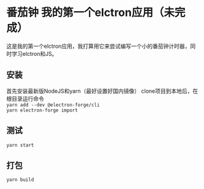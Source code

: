 # 番茄钟 我的第一个elctron应用（未完成）
这是我的第一个elctron应用，我打算用它来尝试编写一个小的番茄钟计时器，同时学习elctron和JS。
## 安装
首先安装最新版NodeJS和yarn（最好设置好国内镜像）
clone项目到本地后，在根目录运行命令</br>
`yarn add --dev @electron-forge/cli`</br>
`yarn electron-forge import`</br>
## 测试
`yarn start`
## 打包
`yarn build`
